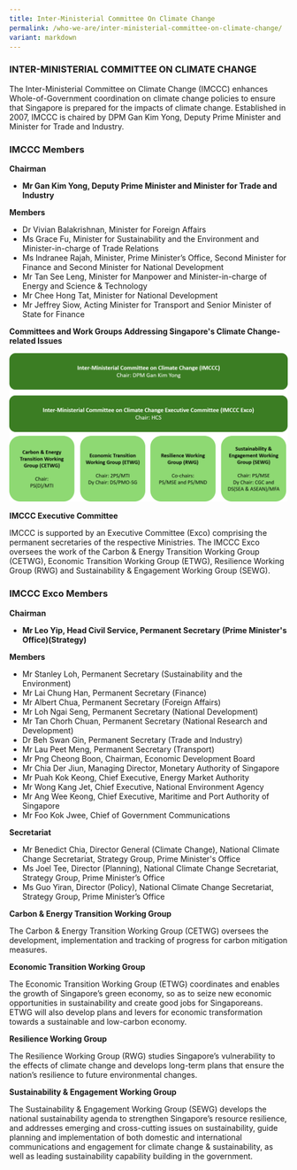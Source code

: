 ```yaml
---
title: Inter-Ministerial Committee On Climate Change
permalink: /who-we-are/inter-ministerial-committee-on-climate-change/
variant: markdown
---
```

### INTER-MINISTERIAL COMMITTEE ON CLIMATE CHANGE

The Inter-Ministerial Committee on Climate Change (IMCCC) enhances Whole-of-Government coordination on climate change policies to ensure that Singapore is prepared for the impacts of climate change. Established in 2007, IMCCC is chaired by DPM Gan Kim Yong, Deputy Prime Minister and Minister for Trade and Industry.

### IMCCC Members

**Chairman**

* **Mr Gan Kim Yong, Deputy Prime Minister and Minister for Trade and Industry**

**Members**
* Dr Vivian Balakrishnan, Minister for Foreign Affairs  
* Ms Grace Fu, Minister for Sustainability and the Environment and Minister-in-charge of Trade Relations
* Ms Indranee Rajah, Minister, Prime Minister’s Office, Second Minister for Finance and Second Minister for National Development
* Mr Tan See Leng, Minister for Manpower and Minister-in-charge of Energy and Science & Technology
* Mr Chee Hong Tat, Minister for National Development
* Mr Jeffrey Siow, Acting Minister for Transport and Senior Minister of State for Finance

**Committees and Work Groups Addressing Singapore's Climate Change-related Issues**

![](/images/IMCCC_2025_update.png)

**IMCCC Executive Committee**

IMCCC is supported by an Executive Committee (Exco) comprising the permanent secretaries of the respective Ministries. The IMCCC Exco oversees the work of the Carbon & Energy Transition Working Group (CETWG), Economic Transition Working Group (ETWG), Resilience Working Group (RWG) and Sustainability & Engagement Working Group (SEWG).

### IMCCC Exco Members

**Chairman**

* **Mr Leo Yip, Head Civil Service, Permanent Secretary (Prime Minister's Office)(Strategy)**

**Members**

* Mr Stanley Loh, Permanent Secretary (Sustainability and the Environment)  
* Mr Lai Chung Han, Permanent Secretary (Finance)
* Mr Albert Chua, Permanent Secretary (Foreign Affairs)  
* Mr Loh Ngai Seng, Permanent Secretary (National Development)  
* Mr Tan Chorh Chuan, Permanent Secretary (National Research and Development)  
* Dr Beh Swan Gin, Permanent Secretary (Trade and Industry) 
* Mr Lau Peet Meng, Permanent Secretary (Transport)  
* Mr Png Cheong Boon, Chairman, Economic Development Board
* Mr Chia Der Jiun, Managing Director, Monetary Authority of Singapore 
* Mr Puah Kok Keong, Chief Executive, Energy Market Authority 
* Mr Wong Kang Jet, Chief Executive, National Environment Agency 
* Mr Ang Wee Keong, Chief Executive, Maritime and Port Authority of Singapore 
* Mr Foo Kok Jwee, Chief of Government Communications  

**Secretariat**

* Mr Benedict Chia, Director General (Climate Change), National Climate Change Secretariat, Strategy Group, Prime Minister's Office
* Ms Joel Tee, Director (Planning), National Climate Change Secretariat, Strategy Group, Prime Minister’s Office
* Ms Guo Yiran, Director (Policy), National Climate Change Secretariat, Strategy Group, Prime Minister’s Office

**Carbon & Energy Transition Working Group**

The Carbon & Energy Transition Working Group (CETWG) oversees the development, implementation and tracking of progress for carbon mitigation measures. 

**Economic Transition Working Group**

The Economic Transition Working Group (ETWG) coordinates and enables the growth of Singapore’s green economy, so as to seize new economic opportunities in sustainability and create good jobs for Singaporeans. ETWG will also develop plans and levers for economic transformation towards a sustainable and low-carbon economy.

**Resilience Working Group**

The Resilience Working Group (RWG) studies Singapore’s vulnerability to the effects of climate change and develops long-term plans that ensure the nation’s resilience to future environmental changes.

**Sustainability & Engagement Working Group**

The Sustainability & Engagement Working Group (SEWG) develops the national sustainability agenda to strengthen Singapore’s resource resilience, and addresses emerging and cross-cutting issues on sustainability, guide planning and implementation of both domestic and international communications and engagement for climate change & sustainability, as well as leading sustainability capability building in the government.
